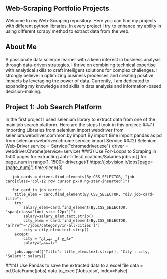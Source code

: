 ## Web-Scraping Portfolio Projects
Welcome to my Web-Scraping repository. Here you can find my projects with different python libraries. In every project I try to enhance my ability in using different scrapy method to extract
data from the web.

## About Me
A passionate data science learner with a keen interest in business analysis through data-driven strategies. I thrive on combining technical expertise with analytical skills to craft intelligent solutions for complex challenges. I strongly believe in optimizing business processes and creating positive impacts by leveraging the power of data. Currently, I am dedicated to expanding my knowledge and skills in data analysis and information-based decision-making.

## Project 1: Job Search Platform
In the first project I used selenium library to extract data from one of the main job search platform. Here are the steps I took in this project:
###1) Importing Libraries 
      from selenium import webdriver
      from selenium.webdriver.common.by import By
      import time
      import pandas as pd
      from selenium.webdriver.chrome.service import Service
###2) Selenium Web-Driver
      service = Service("chromedriver.exe")
      driver = webdriver.Chrome(service=service)
###3) Use For-Loops to Scraping in 1500 pages for extracting Job-Titles/Locations/Salaries
      jobs = []
      for page_num in range(1, 1500):
        driver.get(f'https://jobvision.ir/jobs?page={page_num}')
        time.sleep(3)


       job_cards = driver.find_elements(By.CSS_SELECTOR, "job-card[class='col-12 row cursor px-0 ng-star-inserted']")

       for card in job_cards:
        title_elem = card.find_element(By.CSS_SELECTOR, "div.job-card-title")
        try:
            salary_elem=card.find_element(By.CSS_SELECTOR, "span[class='font-size-12px']")
            salary=salary_elem.text.strip()
            city_elem = card.find_element(By.CSS_SELECTOR, "a[href^='/jobs/category/in-all-cities']")
            city = city_elem.text.strip()
        except:
            city = "خارج از تهران"
            salary="نامشخص"

        jobs.append({'Title': title_elem.text.strip(), 'City': city, 'Salary': salary})

###4) Use Pandas to save the extracted data to a excel file
      data = pd.DataFrame(jobs)
      data.to_excel('Jobs.xlsx', index=False)


